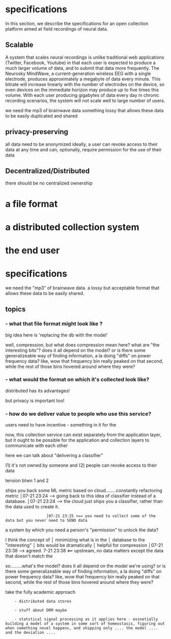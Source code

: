 



# specifications

In this section, we describe the specifications for an open collection platform aimed at field recordings of neural data.

## Scalable

A system that scales neural recordings is unlike traditional web applications (Twitter, Facebook, Youtube) in that each user is expected to produce a much larger volume of data, and to submit that data more frequently. The Neurosky MindWave, a current-generation wireless EEG with a single electrode, produces approximately a megabyte of data every minute. This bitrate will increase linearly with the number of electrodes on the device, so even devices on the immediate horizon may produce up to five times this volume. With each user producing gigabytes of data every day in chronic recording scenarios, the system will not scale well to large number of users.



we need the mp3 of brainwave data
something lossy that allows these data to be easily duplicated and shared

## privacy-preserving

all data need to be anonymized
ideally, a user can revoke access to their data at any time
and can, optionally, require permission for the use of their data

## Decentralized/Distributed

there should be no centralized ownership




# a file format


# a distributed collection system


# the end user
















# specifications



we need the "mp3" of brainwave data. a lossy but acceptable format that allows these data to be easily shared. 

## topics 

### - what that file format might look like ?

big idea here is 'replacing the db with the model'

well, compression, but what does compression mean here? what are "the interesting bits"? does it all depend on the model? or is there some generalizeable way of finding information, a la doing "diffs" on power frequency data? like, wow that frequency bin really peaked on that second, while the rest of those bins hovered around where they were?


### - what would the format on which it's collected look like?

distributed has its advantages!

but privacy is important too!

### - how do we deliver value to people who use this service?

users need to have incentive - something in it for the

now, this collection service can exist separately from the application layer, but it ought to be possible for the application and collection layers to communicate with each other

here we can talk about "delivering a classifier"







 (1) it's not owned by someone and (2) people can revoke access to their data 

tension btwn 1 and 2



ships you back some ML metric based on cloud........constantly refactoring metric │07-21 23:24 --> going back to this idea of classifier instead of a database. │07-21 23:24 --> the cloud just ships you a classifier, rather than the data used to create it.

                      │07-21 23:25 <== you need to collect some of the data but you never need to SEND data




a system by which you need a person's "permission" to unlock the data?


I think the concept of
                       │                minimizing what is in the
                       │                database to the "interesting"
                       │                bits would be dramatically
                       │                helpful for compression
                       │07-21 23:38 --> agreed.
    7-21 23:38 <== upstream, no data matters except the data that doesn't match the



so.........what's the model? does it all depend on the model we're using? or is there some generalizeable way of finding information, a la doing "diffs" on power frequency data? like, wow that frequency bin really peaked on that second, while the rest of those bins hovered around where they were?





take the fully academic approach


        - distributed data stores

        - stuff about DRM maybe

        - statstical signal processing as it applies here - essnetially building a model of a system in some sort of homeostasis, figuring out when something novel happens, and shipping only .... the model .... and the deviation ....